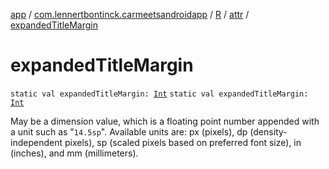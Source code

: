 [app](../../../index.md) / [com.lennertbontinck.carmeetsandroidapp](../../index.md) / [R](../index.md) / [attr](index.md) / [expandedTitleMargin](./expanded-title-margin.md)

# expandedTitleMargin

`static val expandedTitleMargin: `[`Int`](https://kotlinlang.org/api/latest/jvm/stdlib/kotlin/-int/index.html)
`static val expandedTitleMargin: `[`Int`](https://kotlinlang.org/api/latest/jvm/stdlib/kotlin/-int/index.html)

May be a dimension value, which is a floating point number appended with a unit such as "`14.5sp`". Available units are: px (pixels), dp (density-independent pixels), sp (scaled pixels based on preferred font size), in (inches), and mm (millimeters).


